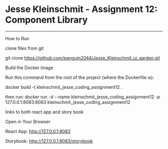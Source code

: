 # Jesse Kleinschmit - Assignment 12: Component Library

---

How to Run

clone files from git

git clone https://github.com/penguin2044/Jesse_Kleinschmit_ui_garden.git

Build the Docker Image

Run this command from the root of the project (where the Dockerfile is):

docker build -t kleinschmit_jesse_coding_assignment12 .

then run: docker run -d --name kleinschmit_jesse_coding_assignment12 -p 127.0.0.1:8083:8083 kleinschmit_jesse_coding_assignment12

links to both react app and story book

Open in Your Browser

React App: http://127.0.0.1:8083

Storybook: http://127.0.0.1:8083/storybook

```

```
